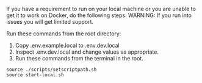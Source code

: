 If you have a requirement to run on your local machine or you are unable to get it to work on 
Docker, do the following steps.  WARNING: If you run into issues you will get limited support.

Run these commands from the root directory:
1. Copy .env.example.local to .env.dev.local
2. Inspect .env.dev.local and change values as appropriate.
3. Run these commands from the terminal in the root.
```
source ./scripts/setscriptpath.sh
source start-local.sh
```
